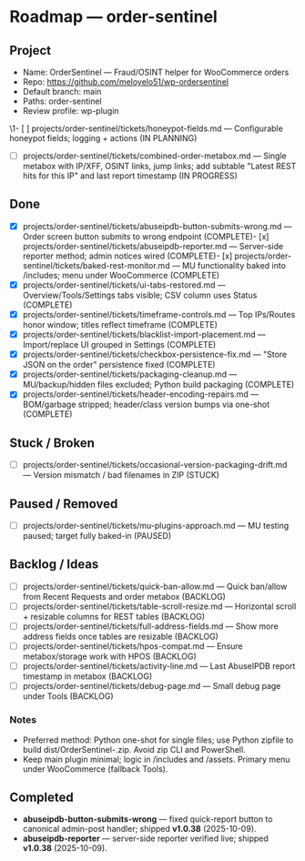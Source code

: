 # Roadmap — order-sentinel

## Project
- Name: OrderSentinel — Fraud/OSINT helper for WooCommerce orders
- Repo: https://github.com/meloyelo51/wp-ordersentinel
- Default branch: main
- Paths: order-sentinel
- Review profile: wp-plugin

\1- [ ] projects/order-sentinel/tickets/honeypot-fields.md — Configurable honeypot fields; logging + actions (IN PLANNING)
- [ ] projects/order-sentinel/tickets/combined-order-metabox.md — Single metabox with IP/XFF, OSINT links, jump links; add subtable "Latest REST hits for this IP" and last report timestamp (IN PROGRESS)

## Done
- [x] projects/order-sentinel/tickets/abuseipdb-button-submits-wrong.md — Order screen button submits to wrong endpoint (COMPLETE)- [x] projects/order-sentinel/tickets/abuseipdb-reporter.md — Server-side reporter method; admin notices wired (COMPLETE)- [x] projects/order-sentinel/tickets/baked-rest-monitor.md — MU functionality baked into /includes; menu under WooCommerce (COMPLETE)
- [x] projects/order-sentinel/tickets/ui-tabs-restored.md — Overview/Tools/Settings tabs visible; CSV column uses Status (COMPLETE)
- [x] projects/order-sentinel/tickets/timeframe-controls.md — Top IPs/Routes honor window; titles reflect timeframe (COMPLETE)
- [x] projects/order-sentinel/tickets/blacklist-import-placement.md — Import/replace UI grouped in Settings (COMPLETE)
- [x] projects/order-sentinel/tickets/checkbox-persistence-fix.md — "Store JSON on the order" persistence fixed (COMPLETE)
- [x] projects/order-sentinel/tickets/packaging-cleanup.md — MU/backup/hidden files excluded; Python build packaging (COMPLETE)
- [x] projects/order-sentinel/tickets/header-encoding-repairs.md — BOM/garbage stripped; header/class version bumps via one-shot (COMPLETE)

## Stuck / Broken
- [ ] projects/order-sentinel/tickets/occasional-version-packaging-drift.md — Version mismatch / bad filenames in ZIP (STUCK)

## Paused / Removed
- [ ] projects/order-sentinel/tickets/mu-plugins-approach.md — MU testing paused; target fully baked-in (PAUSED)

## Backlog / Ideas
- [ ] projects/order-sentinel/tickets/quick-ban-allow.md — Quick ban/allow from Recent Requests and order metabox (BACKLOG)
- [ ] projects/order-sentinel/tickets/table-scroll-resize.md — Horizontal scroll + resizable columns for REST tables (BACKLOG)
- [ ] projects/order-sentinel/tickets/full-address-fields.md — Show more address fields once tables are resizable (BACKLOG)
- [ ] projects/order-sentinel/tickets/hpos-compat.md — Ensure metabox/storage work with HPOS (BACKLOG)
- [ ] projects/order-sentinel/tickets/activity-line.md — Last AbuseIPDB report timestamp in metabox (BACKLOG)
- [ ] projects/order-sentinel/tickets/debug-page.md — Small debug page under Tools (BACKLOG)

### Notes
- Preferred method: Python one-shot for single files; use Python zipfile to build dist/OrderSentinel-<ver>.zip. Avoid zip CLI and PowerShell.
- Keep main plugin minimal; logic in /includes and /assets. Primary menu under WooCommerce (fallback Tools).


## Completed
- **abuseipdb-button-submits-wrong** — fixed quick-report button to canonical admin-post handler; shipped **v1.0.38** (2025-10-09).
- **abuseipdb-reporter** — server-side reporter verified live; shipped **v1.0.38** (2025-10-09).
